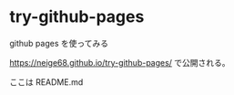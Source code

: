 # try-github-pages
github pages を使ってみる

https://neige68.github.io/try-github-pages/
で公開される。

ここは README.md
